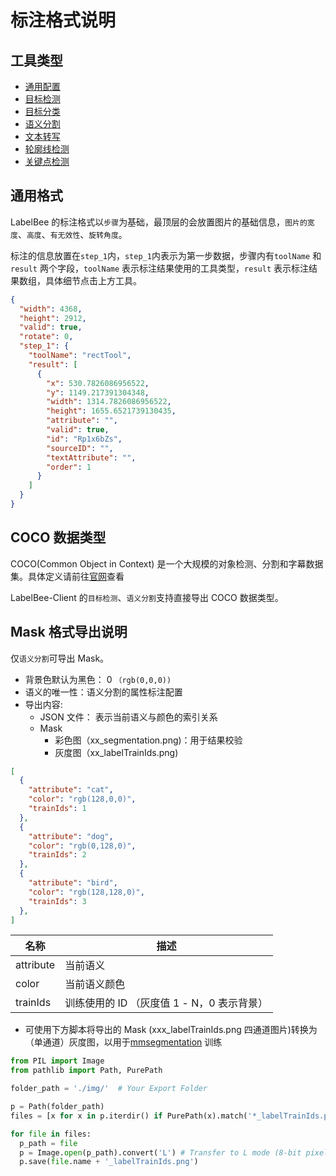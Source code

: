 # 标注格式说明

## 工具类型

- [通用配置](./common.md)
- [目标检测](./rectTool.md)
- [目标分类](./tagTool.md)
- [语义分割](./polygonTool.md)
- [文本转写](./textTool.md)
- [轮廓线检测](./lineTool.md)
- [关键点检测](./pointTool.md)

## 通用格式

LabelBee 的标注格式以`步骤`为基础，最顶层的会放置图片的基础信息，`图片的宽度`、`高度`、`有无效性`、`旋转角度`。

标注的信息放置在`step_1`内，`step_1`内表示为第一步数据，步骤内有`toolName` 和 `result` 两个字段，`toolName` 表示标注结果使用的工具类型，`result` 表示标注结果数组，具体细节点击上方工具。 


```json
{
  "width": 4368,
  "height": 2912,
  "valid": true,
  "rotate": 0,
  "step_1": {
    "toolName": "rectTool",
    "result": [
      {
        "x": 530.7826086956522,
        "y": 1149.217391304348,
        "width": 1314.7826086956522,
        "height": 1655.6521739130435,
        "attribute": "",
        "valid": true,
        "id": "Rp1x6bZs",
        "sourceID": "",
        "textAttribute": "",
        "order": 1
      }
    ]
  }
}
```

## COCO 数据类型
 
COCO(Common Object in Context) 是一个大规模的对象检测、分割和字幕数据集。具体定义请前往[官网](https://cocodataset.org/#home)查看

LabelBee-Client 的`目标检测`、`语义分割`支持直接导出 COCO 数据类型。

## Mask 格式导出说明

仅`语义分割`可导出 Mask。

- 背景色默认为黑色：  0 `（rgb(0,0,0))`
- 语义的唯一性：语义分割的属性标注配置
- 导出内容:
  - JSON 文件： 表示当前语义与颜色的索引关系
  - Mask
    - 彩色图（xx_segmentation.png)：用于结果校验
    - 灰度图（xx_labelTrainIds.png)
 

```json
[
  {
    "attribute": "cat",
    "color": "rgb(128,0,0)",
    "trainIds": 1 
  },
  {
    "attribute": "dog",
    "color": "rgb(0,128,0)",
    "trainIds": 2
  },
  {
    "attribute": "bird",
    "color": "rgb(128,128,0)",
    "trainIds": 3
  },
]
```

| 名称      | 描述                                       |
| --------- | ------------------------------------------ |
| attribute | 当前语义                                   |
| color     | 当前语义颜色                               |
| trainIds  | 训练使用的 ID （灰度值 1 - N，0 表示背景） |


- 可使用下方脚本将导出的 Mask (xxx_labelTrainIds.png 四通道图片)转换为（单通道）灰度图，以用于[mmsegmentation](https://github.com/open-mmlab/mmsegmentation) 训练


```python
from PIL import Image
from pathlib import Path, PurePath

folder_path = './img/'  # Your Export Folder

p = Path(folder_path)
files = [x for x in p.iterdir() if PurePath(x).match('*_labelTrainIds.png')]

for file in files:
  p_path = file
  p = Image.open(p_path).convert('L') # Transfer to L mode (8-bit pixels, black and white)
  p.save(file.name + '_labelTrainIds.png')
```